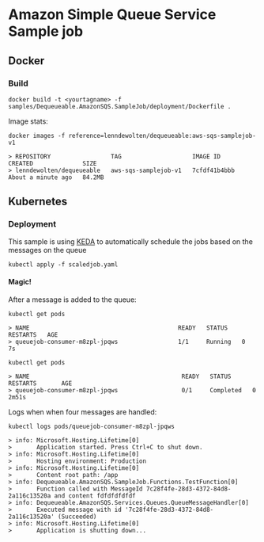# Amazon Simple Queue Service Sample job

## Docker

### Build

```
docker build -t <yourtagname> -f samples/Dequeueable.AmazonSQS.SampleJob/deployment/Dockerfile .
```

Image stats:

```
docker images -f reference=lenndewolten/dequeueable:aws-sqs-samplejob-v1

> REPOSITORY                 TAG                    IMAGE ID       CREATED              SIZE
> lenndewolten/dequeueable   aws-sqs-samplejob-v1   7cfdf41b4bbb   About a minute ago   84.2MB
```

## Kubernetes

### Deployment

This sample is using [KEDA](https://keda.sh/) to automatically schedule the jobs based on the messages on the queue

```
kubectl apply -f scaledjob.yaml
```

#### **Magic!**

After a message is added to the queue:

```
kubectl get pods

> NAME                                          READY   STATUS    RESTARTS   AGE
> queuejob-consumer-m8zpl-jpqws                 1/1     Running   0          7s
```

```
kubectl get pods

> NAME                                           READY   STATUS      RESTARTS       AGE
> queuejob-consumer-m8zpl-jpqws                  0/1     Completed   0              2m51s
```

Logs when when four messages are handled:

```
kubectl logs pods/queuejob-consumer-m8zpl-jpqws

> info: Microsoft.Hosting.Lifetime[0]
>       Application started. Press Ctrl+C to shut down.
> info: Microsoft.Hosting.Lifetime[0]
>       Hosting environment: Production
> info: Microsoft.Hosting.Lifetime[0]
>       Content root path: /app
> info: Dequeueable.AmazonSQS.SampleJob.Functions.TestFunction[0]
>       Function called with MessageId 7c28f4fe-28d3-4372-84d8-2a116c13520a and content fdfdfdfdfdf
> info: Dequeueable.AmazonSQS.Services.Queues.QueueMessageHandler[0]
>       Executed message with id '7c28f4fe-28d3-4372-84d8-2a116c13520a' (Succeeded)
> info: Microsoft.Hosting.Lifetime[0]
>       Application is shutting down...
```
